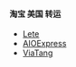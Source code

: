 #### 淘宝 美国 转运
* [Lete](http://www.lete.com/taobao/usa.html)
* [AIOExpress](https://www.aioexpress.com/region/unitedstates)
* [ViaTang](http://www.viatang.com/)
